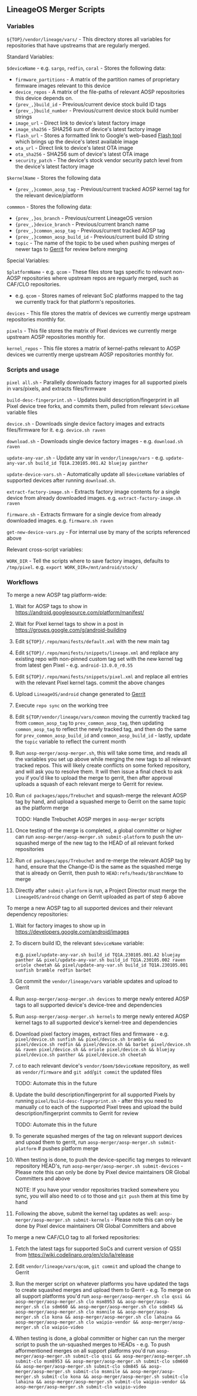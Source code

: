 ## LineageOS Merger Scripts

### Variables

`${TOP}/vendor/lineage/vars/` - This directory stores all variables for repositories that have upstreams that are regularly merged.

Standard Variables:

`$deviceName` - e.g. `sargo`, `redfin`, `coral`  - Stores the following data:

* `firmware_partitions` - A matrix of the partition names of proprietary firmware images relevant to this device
* `device_repos` - A matrix of the file-paths of relevant AOSP repositories this device depends on.
* `{prev_,}build_id` - Previous/current device stock build ID tags
* `{prev_,}build_number` - Previous/current device stock build number strings
* `image_url` - Direct link to device's latest factory image
* `image_sha256` - SHA256 sum of device's latest factory image
* `flash_url` - Stores a formatted link to Google's web-based [Flash tool](https://flash.android.com/welcome) which brings up the device's latest available image
* `ota_url` - Direct link to device's latest OTA image
* `ota_sha256` - SHA256 sum of device's latest OTA image
* `security_patch` - The device's stock vendor security patch level from the device's latest factory image

`$kernelName` - Stores the following data

* `{prev_,}common_aosp_tag` - Previous/current tracked AOSP kernel tag for the relevant device/platform

`commmon` - Stores the following data:

* `{prev_,}os_branch` - Previous/current LineageOS version
* `{prev_,}device_branch` - Previous/current branch name
* `{prev_,}common_aosp_tag` - Previous/current tracked AOSP tag
* `{prev_,}common_aosp_build_id` - Previous/current build ID string
* `topic` - The name of the topic to be used when pushing merges of newer tags to [Gerrit](https://review.lineageos.org) for review before merging

Special Variables:

`$platformName` - e.g. `qcom` - These files store tags specific to relevant non-AOSP repositories where upstream repos are reguarly merged, such as CAF/CLO repositories. 

* e.g. `qcom` - Stores names of relevant SoC platforms mapped to the tag we currently track for that platform's repositories.

`devices` - This file stores the matrix of devices we currently merge upstream repositories monthly for.

`pixels` - This file stores the matrix of Pixel devices we currently merge upstream AOSP repositories monthly for.

`kernel_repos` - This file stores a matrix of kernel-paths relevant to AOSP devices we currently merge upstream AOSP repositories monthly for.

 ### Scripts and usage

`pixel all.sh` -  Parallelly downloads factory images for all supported pixels in vars/pixels, and extracts files/firmware

`build-desc-fingerprint.sh` -  Updates build description/fingerprint in all Pixel device tree forks, and commits them, pulled from relevant `$deviceName` variable files

 `device.sh`  -  Downloads single device factory images and extracts files/firmware for it. e.g. `device.sh raven` 

`download.sh` - Downloads single device factory images - e.g. `download.sh raven`

`update-any-var.sh` -  Update any var in `vendor/lineage/vars` - e.g. `update-any-var.sh build_id TQ1A.230105.001.A2 bluejay panther`

`update-device-vars.sh` - Automatically update all `$deviceName`  variables of supported devices after running `download.sh`.

`extract-factory-image.sh` - Extracts factory image contents for a single device from already downloaded images. e.g. `extract-factory-image.sh raven`

`firmware.sh` - Extracts firmware for a single device from already downloaded images. e.g. `firmware.sh raven`

`get-new-device-vars.py` - For internal use by many of the scripts referenced above

Relevant cross-script variables:

`WORK_DIR` - Tell the scripts where to save factory images, defaults to `/tmp/pixel`. e.g. `export WORK_DIR=/mnt/android/stock/`

### Workflows

To merge a new AOSP tag platform-wide: 

1. Wait for AOSP tags to show in https://android.googlesource.com/platform/manifest/

2. Wait for Pixel kernel tags to show in a post in https://groups.google.com/g/android-building

3. Edit `${TOP}/.repo/manifests/default.xml` with the new main tag

4. Edit `${TOP}/.repo/manifests/snippets/lineage.xml` and replace any existing repo with non-pinned custom tag set with the new kernel tag from latest gen Pixel - e.g. `android-13.0.0_r0.55`

5. Edit `${TOP}/.repo/manifests/snippets/pixel.xml` and replace all entries with the relevant Pixel kernel tags. commit the above changes

6. Upload `LineageOS/android` change generated to [Gerrit](https://review.lineageos.org)

7. Execute `repo sync` on the working tree

8.  Edit `${TOP/vendor/lineage/vars/common` moving the currently tracked tag from `common_aosp_tag` to `prev_common_aosp_tag`, then updating `common_aosp_tag` to reflect the newly tracked tag, and then do the same for `prev_common_aosp_build_id` and `common_aosp_build_id` - lastly, update the `topic` variable to reflect the current month

9. Run `aosp-merger/aosp-merger.sh`, this will take some time, and reads all the variables you set up above while merging the new tags to all relevant tracked repos. This will likely create conflicts on some forked repository, and will ask you to resolve them. It will then issue a final check to ask you if you'd like to upload the merge to gerrit, then after approval uploads a squash of each relevant merge to Gerrit for review.

10. Run `cd packages/apps/Trebuchet` and squash-merge the relevant AOSP tag by hand, and upload a squashed merge to Gerrit on the same topic as the platform merge

    TODO: Handle Trebuchet AOSP merges in `aosp-merger` scripts

11. Once testing of the merge is completed, a global committer or higher can run `aosp-merger/aosp-merger.sh submit-platform` to push the un-squashed merge of the new tag to the HEAD of all relevant forked repositories

12. Run `cd packages/apps/Trebuchet` and re-merge the relevant AOSP tag by hand, ensure that the Change-ID is the same as the squashed merge that is already on Gerrit, then push to `HEAD:refs/heads/$branchName` to merge

13. Directly after `submit-platform`  is run, a Project Director must merge the `LineageOS/android` change on Gerrit uploaded as part of step 6 above

To merge a new AOSP tag to all supported devices and their relevant dependency repositories: 

1. Wait for factory images to show up in https://developers.google.com/android/images

2. To discern build ID, the relevant `$deviceName` variable:

   e.g. `pixel/update-any-var.sh build_id TQ1A.230105.001.A2 bluejay panther && pixel/update-any-var.sh build_id TQ1A.230105.002 raven oriole cheetah && pixel/update-any-var.sh build_id TQ1A.230105.001 sunfish bramble redfin barbet`

3. Git commit the  `vendor/lineage/vars` variable updates and upload to Gerrit

4. Run `aosp-merger/aosp-merger.sh devices` to merge newly entered AOSP tags to all supported device's device-tree and dependencies

5. Run  `aosp-merger/aosp-merger.sh kernels`  to merge newly entered AOSP kernel tags to all supported device's kernel-tree and dependencies

6. Download pixel factory images, extract files and firmware - e.g.  `pixel/device.sh sunfish && pixel/device.sh bramble && pixel/device.sh redfin && pixel/device.sh && barbet pixel/device.sh && raven pixel/device.sh && oriole pixel/device.sh && bluejay pixel/device.sh panther && pixel/device.sh cheetah`

7. `cd` to each relevant device's `vendor/$oem/$deviceName` repository, as well as `vendor/firmware` and `git add`/`git commit` the updated files

   TODO: Automate this in the future

8. Update the build description/fingerprint for all supported Pixels by running `pixel/build-desc-fingerprint.sh` - after this you need to manually `cd` to each of the supported Pixel trees and upload the build description/fingerprint commits to Gerrit for review

   TODO: Automate this in the future

9. To generate squashed merges of the tag on relevant support devices and upoad them to gerrit, run `aosp-merger/aosp-merger.sh submit-platform` # pushes platform merge 

10. When testing is done, to push the device-specific tag merges to relevant repository HEAD's, run `aosp-merger/aosp-merger.sh submit-devices` - Please note this can only be done by Pixel device maintainers OR Global Committers and above

    NOTE: If you have your vendor repositories tracked somewhere you sync, you will also need to `cd` to those and `git push` them at this time by hand

11. Following the above, submit the kernel tag updates as well: `aosp-merger/aosp-merger.sh submit-kernels` - Please note this can only be done by Pixel device maintainers OR Global Committers and above

To merge a new CAF/CLO tag to all forked repositories:

1. Fetch the latest tags for supported SoCs and current version of QSSI from https://wiki.codelinaro.org/en/clo/la/release

2. Edit `vendor/lineage/vars/qcom`, `git commit` and upload the change to Gerrit

3. Run the merger script on whatever platforms you have updated the tags to create squashed merges and upload them to Gerrit - e.g. To merge on all support platforms you'd run `aosp-merger/aosp-merger.sh clo qssi && aosp-merger/aosp-merger.sh clo msm8953 && aosp-merger/aosp-merger.sh clo sdm660 && aosp-merger/aosp-merger.sh clo sdm845 && aosp-merger/aosp-merger.sh clo msmnile && aosp-merger/aosp-merger.sh clo kona && aosp-merger/aosp-merger.sh clo lahaina && aosp-merger/aosp-merger.sh clo waipio-vendor && aosp-merger/aosp-merger.sh clo waipio-video` 

4. When testing is done, a global committer or higher can run the merger script to push the un-squashed merges to HEADs - e.g. To push afformentioned merges on all support platforms you'd run `aosp-merger/aosp-merger.sh submit-clo qssi && aosp-merger/aosp-merger.sh submit-clo msm8953 && aosp-merger/aosp-merger.sh submit-clo sdm660 && aosp-merger/aosp-merger.sh submit-clo sdm845 && aosp-merger/aosp-merger.sh submit-clo msmnile && aosp-merger/aosp-merger.sh submit-clo kona && aosp-merger/aosp-merger.sh submit-clo lahaina && aosp-merger/aosp-merger.sh submit-clo waipio-vendor && aosp-merger/aosp-merger.sh submit-clo waipio-video`
 